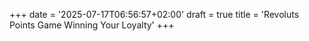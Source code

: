 +++
date = '2025-07-17T06:56:57+02:00'
draft = true
title = 'Revoluts Points Game Winning Your Loyalty'
+++
